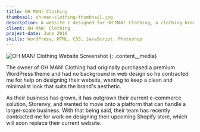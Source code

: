 ```yaml
---
title: OH MAN! Clothing
thumbnail: oh-man-clothing-thumbnail.jpg
description: A website I designed for OH MAN! Clothing, a clothing brand based out of Orange County.
client: OH MAN! Clothing
project-date: June 2016
skills: WordPress, HTML, CSS, JavaScript, Photoshop
---
```

![OH MAN! Clothing Website Screenshot](../img/oh-man-clothing.jpg)
{: .content__media}

The owner of OH MAN! Clothing had originally purchased a premium WordPress theme and had no background in web design so he contracted me for help on designing their website, wanting to keep a clean and minimalist look that suits the brand's aesthetic.

As their business has grown, it has outgrown their current e-commerce solution, Storenvy, and wanted to move onto a platform that can handle a larger-scale business. With that being said, their team has recently contracted me for work on designing their upcoming Shopify store, which will soon replace their current website.
